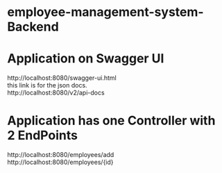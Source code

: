 # employee-management-system-Backend

# Application on Swagger UI 
http://localhost:8080/swagger-ui.html
<br >
this link is for the json docs.<br >
http://localhost:8080/v2/api-docs 

# Application has one Controller with 2 EndPoints
http://localhost:8080/employees/add <br >
http://localhost:8080/employees/{id}


